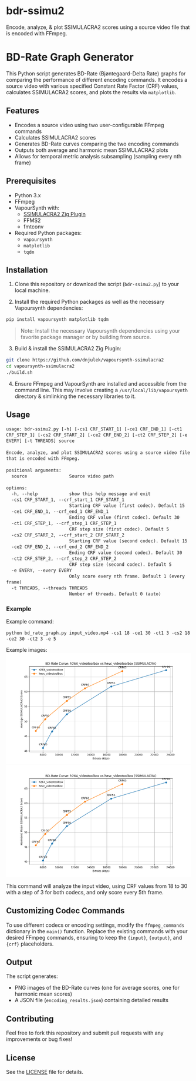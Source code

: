 # bdr-ssimu2

Encode, analyze, & plot SSIMULACRA2 scores using a source video file that is encoded with FFmpeg.

# BD-Rate Graph Generator

This Python script generates BD-Rate (Bjøntegaard-Delta Rate) graphs for comparing the performance of different encoding commands. It encodes a source video with various specified Constant Rate Factor (CRF) values, calculates SSIMULACRA2 scores, and plots the results via `matplotlib`.

## Features

- Encodes a source video using two user-configurable FFmpeg commands
- Calculates SSIMULACRA2 scores
- Generates BD-Rate curves comparing the two encoding commands
- Outputs both average and harmonic mean SSIMULACRA2 plots
- Allows for temporal metric analysis subsampling (sampling every nth frame)

## Prerequisites

- Python 3.x
- FFmpeg
- VapourSynth with:
  - [SSIMULACRA2 Zig Plugin](https://github.com/dnjulek/vapoursynth-ssimulacra2)
  - FFMS2
  - fmtconv
- Required Python packages:
  - `vapoursynth`
  - `matplotlib`
  - `tqdm`

## Installation

1. Clone this repository or download the script (`bdr-ssimu2.py`) to your local machine.

2. Install the required Python packages as well as the necessary Vapoursynth dependencies:

```bash
pip install vapoursynth matplotlib tqdm
```
> Note: Install the necessary Vapoursynth dependencies using your favorite package manager or by building from source.

3. Build & install the SSIMULACRA2 Zig Plugin:

```bash
git clone https://github.com/dnjulek/vapoursynth-ssimulacra2
cd vapoursynth-ssimulacra2
./build.sh
```

4. Ensure FFmpeg and VapourSynth are installed and accessible from the command line. This may involve creating a `/usr/local/lib/vapoursynth` directory & simlinking the necessary libraries to it.

## Usage

```
usage: bdr-ssimu2.py [-h] [-cs1 CRF_START_1] [-ce1 CRF_END_1] [-ct1 CRF_STEP_1] [-cs2 CRF_START_2] [-ce2 CRF_END_2] [-ct2 CRF_STEP_2] [-e EVERY] [-t THREADS] source

Encode, analyze, and plot SSIMULACRA2 scores using a source video file that is encoded with FFmpeg.

positional arguments:
  source                Source video path

options:
  -h, --help            show this help message and exit
  -cs1 CRF_START_1, --crf_start_1 CRF_START_1
                        Starting CRF value (first codec). Default 15
  -ce1 CRF_END_1, --crf_end_1 CRF_END_1
                        Ending CRF value (first codec). Default 30
  -ct1 CRF_STEP_1, --crf_step_1 CRF_STEP_1
                        CRF step size (first codec). Default 5
  -cs2 CRF_START_2, --crf_start_2 CRF_START_2
                        Starting CRF value (second codec). Default 15
  -ce2 CRF_END_2, --crf_end_2 CRF_END_2
                        Ending CRF value (second codec). Default 30
  -ct2 CRF_STEP_2, --crf_step_2 CRF_STEP_2
                        CRF step size (second codec). Default 5
  -e EVERY, --every EVERY
                        Only score every nth frame. Default 1 (every frame)
  -t THREADS, --threads THREADS
                        Number of threads. Default 0 (auto)
```

### Example

Example command:
```
python bd_rate_graph.py input_video.mp4 -cs1 18 -ce1 30 -ct1 3 -cs2 18 -ce2 30 -ct2 3 -e 5
```

Example images:
![Average scores for every 10 frames](./static/curve-h264_videotoolbox_vs_hevc_videotoolbox_every-10-mean.webp)
![Harmonic mean scores for every 10 frames](./static/curve-h264_videotoolbox_vs_hevc_videotoolbox_every-10-harmean.webp)

This command will analyze the input video, using CRF values from 18 to 30 with a step of 3 for both codecs, and only score every 5th frame.

## Customizing Codec Commands

To use different codecs or encoding settings, modify the `ffmpeg_commands` dictionary in the `main()` function. Replace the existing commands with your desired FFmpeg commands, ensuring to keep the `{input}`, `{output}`, and `{crf}` placeholders.

## Output

The script generates:
- PNG images of the BD-Rate curves (one for average scores, one for harmonic mean scores)
- A JSON file (`encoding_results.json`) containing detailed results

## Contributing

Feel free to fork this repository and submit pull requests with any improvements or bug fixes!

## License

See the [LICENSE](LICENSE) file for details.
